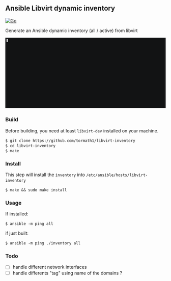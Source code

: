 ## Ansible Libvirt dynamic inventory

[![Go](https://github.com/tormath1/libvirt-inventory/actions/workflows/go.yml/badge.svg)](https://github.com/tormath1/libvirt-inventory/actions/workflows/go.yml)

Generate an Ansible dynamic inventory (all / active) from libvirt

![demo](./doc/inventory.gif)

### Build

Before building, you need at least `libvirt-dev` installed on your machine.

```shell
$ git clone https://github.com/tormath1/libvirt-inventory
$ cd libvirt-inventory
$ make
```

### Install

This step will install the `inventory` into `/etc/ansible/hosts/libvirt-inventory`

```shell
$ make && sudo make install
```

### Usage

If installed:

```shell
$ ansible -m ping all
```

if just built:

```shell
$ ansible -m ping ./inventory all
```

### Todo

- [ ] handle different network interfaces
- [ ] handle differents "tag" using name of the domains ?
